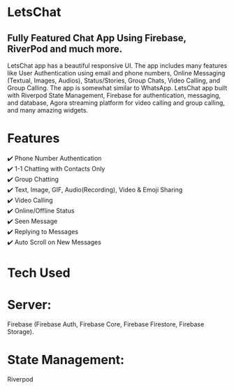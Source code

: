 # LetsChat

## Fully Featured Chat App Using Firebase, RiverPod and much more.

LetsChat app has a beautiful responsive UI. The app includes many features like User Authentication using email and phone numbers, Online Messaging (Textual, Images, Audios), Status/Stories, Group Chats, Video Calling, and Group Calling. The app is somewhat similar to WhatsApp. LetsChat app built with Riverpod State Management, Firebase for authentication, messaging, and database, Agora streaming platform for video calling and group calling, and many amazing widgets.

# Features

✔️ Phone Number Authentication <br />
✔️ 1-1 Chatting with Contacts Only <br />
✔️ Group Chatting <br />
✔️ Text, Image, GIF, Audio(Recording), Video & Emoji Sharing <br />
✔️ Video Calling <br />
✔️ Online/Offline Status <br />
✔️ Seen Message <br />
✔️ Replying to Messages <br />
✔️ Auto Scroll on New Messages <br />

# Tech Used
# Server: 
Firebase (Firebase Auth, Firebase Core, Firebase Firestore, Firebase Storage).
# State Management:
Riverpod



